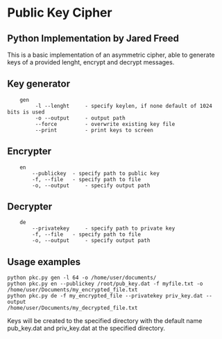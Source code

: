 # Public Key Cipher
## Python Implementation by Jared Freed

This is a basic implementation of an asymmetric cipher, able to generate keys of a provided lenght, encrypt and 
decrypt messages. 

## Key generator     
```
	gen
		 -l --lenght     - specify keylen, if none default of 1024 bits is used
		 -o --output     - output path
		 --force         - overwrite existing key file
		 --print         - print keys to screen
```
## Encrypter
```
	en
		--publickey	 - specify path to public key
		-f, --file	 - specify path to file
		-o, --output	 - specify output path
```
## Decrypter
```
	de
		--privatekey	 - specify path to private key
		-f, --file	 - specify path to file
		-o, --output	 - specify output path
```
## Usage examples
```
python pkc.py gen -l 64 -o /home/user/documents/
python pkc.py en --publickey /root/pub_key.dat -f myfile.txt -o /home/user/Documents/my_encrypted_file.txt
python pkc.py de -f my_encrypted_file --privatekey priv_key.dat --output 
/home/user/Documents/my_decrypted_file.txt
``` 

Keys will be created to the specified directory with the default name pub_key.dat and priv_key.dat at the 
specified directory.
